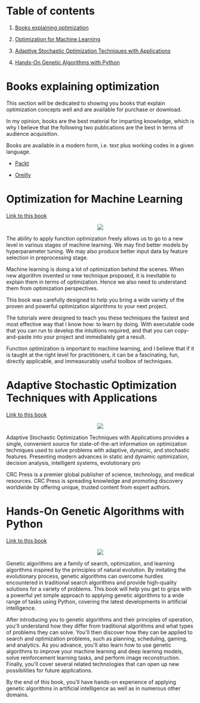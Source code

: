 # Table of contents


1. [Books explaining optimization](#Books-explaining-optimization)

2. [Optimization for Machine Learning](#Optimization-for-Machine-Learning)

3. [Adaptive Stochastic Optimization Techniques with Applications](#Adaptive-Stochastic-Optimization-Techniques-with-Applications)

4. [Hands-On Genetic Algorithms with Python](#Hands-On-Genetic-Algorithms-with-Python)


# Books explaining optimization


This section will be dedicated to showing you books that explain optimization concepts well and are available for purchase or download.

In my opinion, books are the best material for imparting knowledge, which is why I believe that the following two publications are the best in terms of audience acquisition.

Books are available in a modern form, i.e. text plus working codes in a given language.


* [Packt](https://www.packtpub.com/)

* [Oreilly](https://learning.oreilly.com/home/)



# Optimization for Machine Learning


[Link to this book](https://machinelearningmastery.com/optimization-for-machine-learning/)

<p align="center">
  <img src="https://machinelearningmastery.com/wp-content/uploads/2021/09/OptimizationForMachineLearning-400.png" />
</p>


The ability to apply function optimization freely allows us to go to a new level in various stages of machine learning. We may find better models by hyperparameter tuning. We may also produce better input data by feature selection in preprocessing stage.

Machine learning is doing a lot of optimization behind the scenes. When new algorithm invented or new technique proposed, it is inevitable to explain them in terms of optimization. Hence we also need to understand them from optimization perspectives.

This book was carefully designed to help you bring a wide variety of the proven and powerful optimization algorithms to your next project.

The tutorials were designed to teach you these techniques the fastest and most effective way that I know how: to learn by doing. With executable code that you can run to develop the intuitions required, and that you can copy-and-paste into your project and immediately get a result.

Function optimization is important to machine learning, and I believe that if it is taught at the right level for practitioners, it can be a fascinating, fun, directly applicable, and immeasurably useful toolbox of techniques.



# Adaptive Stochastic Optimization Techniques with Applications


[Link to this book](https://learning.oreilly.com/library/view/adaptive-stochastic-optimization/9781439829790/)

<p align="center">
  <img src="https://learning.oreilly.com/covers/urn:orm:book:9781439829790/400w/" />
</p>

Adaptive Stochastic Optimization Techniques with Applications provides a single, convenient source for state-of-the-art information on optimization techniques used to solve problems with adaptive, dynamic, and stochastic features. Presenting modern advances in static and dynamic optimization, decision analysis, intelligent systems, evolutionary pro

CRC Press is a premier global publisher of science, technology, and medical resources. CRC Press is spreading knowledge and promoting discovery worldwide by offering unique, trusted content from expert authors.


# Hands-On Genetic Algorithms with Python


[Link to this book](https://www.packtpub.com/product/hands-on-genetic-algorithms-with-python/9781838557744)


<p align="center">
  <img src="https://static.packt-cdn.com/products/9781838557744/cover/smaller" />
</p>


Genetic algorithms are a family of search, optimization, and learning algorithms inspired by the principles of natural evolution. By imitating the evolutionary process, genetic algorithms can overcome hurdles encountered in traditional search algorithms and provide high-quality solutions for a variety of problems. This book will help you get to grips with a powerful yet simple approach to applying genetic algorithms to a wide range of tasks using Python, covering the latest developments in artificial intelligence.

After introducing you to genetic algorithms and their principles of operation, you'll understand how they differ from traditional algorithms and what types of problems they can solve. You'll then discover how they can be applied to search and optimization problems, such as planning, scheduling, gaming, and analytics. As you advance, you'll also learn how to use genetic algorithms to improve your machine learning and deep learning models, solve reinforcement learning tasks, and perform image reconstruction. Finally, you'll cover several related technologies that can open up new possibilities for future applications.

By the end of this book, you'll have hands-on experience of applying genetic algorithms in artificial intelligence as well as in numerous other domains.

